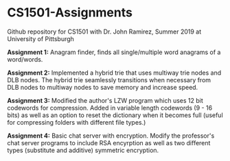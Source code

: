 # CS1501-Assignments

Github repository for CS1501 with Dr. John Ramirez, Summer 2019 at University of Pittsburgh


**Assignment 1:** Anagram finder, finds all single/multiple word anagrams of a 
word/words.

**Assignment 2:** Implemented a hybrid trie that uses multiway trie nodes and DLB nodes. The hybrid trie seamlessly transitions when necessary from DLB nodes to multiway nodes to save memory and increase speed.

**Assignment 3:** Modified the author's LZW program which uses 12 bit codewords for compression. Added in variable length codewords (9 - 16 bits) as well as an option to reset the dictionary when it becomes full (useful for compressing folders with different file types.)

**Assignment 4:** Basic chat server with encryption. Modify the professor's chat server programs to include RSA encyrption as well as two different types (substitute and additive) symmetric encryption.
